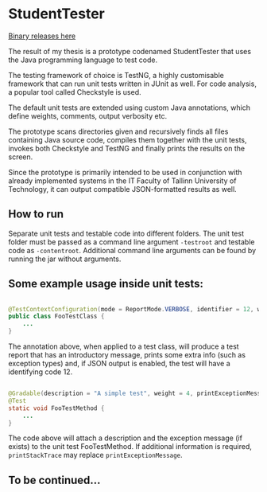 # StudentTester

[Binary releases here](https://drive.google.com/open?id=0B3eDkXG2UC2tS1JRUi1Dc1dmQ28)

The result of my thesis is a prototype codenamed StudentTester that uses the Java programming language to test code.

The testing framework of choice is TestNG, a highly customisable framework that can run unit tests written in JUnit as well. For code analysis, a popular tool called Checkstyle is used.

The default unit tests are extended using custom Java annotations, which define weights, comments, output verbosity etc.

The prototype scans directories given and recursively finds all files containing Java source code, compiles them together with the unit tests, invokes both Checkstyle and TestNG and finally prints the results on the screen.

Since the prototype is primarily intended to be used in conjunction with already implemented systems in the IT Faculty of Tallinn University of Technology, it can output compatible JSON-formatted results as well.

## How to run

Separate unit tests and testable code into different folders. The unit test folder must be passed as a command line argument ```-testroot``` and testable code as ```-contentroot```. Additional command line arguments can be found by running the jar without arguments.

## Some example usage inside unit tests:

```java

@TestContextConfiguration(mode = ReportMode.VERBOSE, identifier = 12, welcomeMessage = "Hello")
public class FooTestClass {
	...
}
```

The annotation above, when applied to a test class, will produce a test report that has an introductory message, prints some extra info (such as exception types) and, if JSON output is enabled, the test will have a identifying code 12.

```java

@Gradable(description = "A simple test", weight = 4, printExceptionMessage = true)
@Test
static void FooTestMethod {
	...
}
```

The code above will attach a description and the exception message (if exists) to the unit test FooTestMethod. If additional information is required, ```printStackTrace``` may replace ```printExceptionMessage```.

## To be continued...